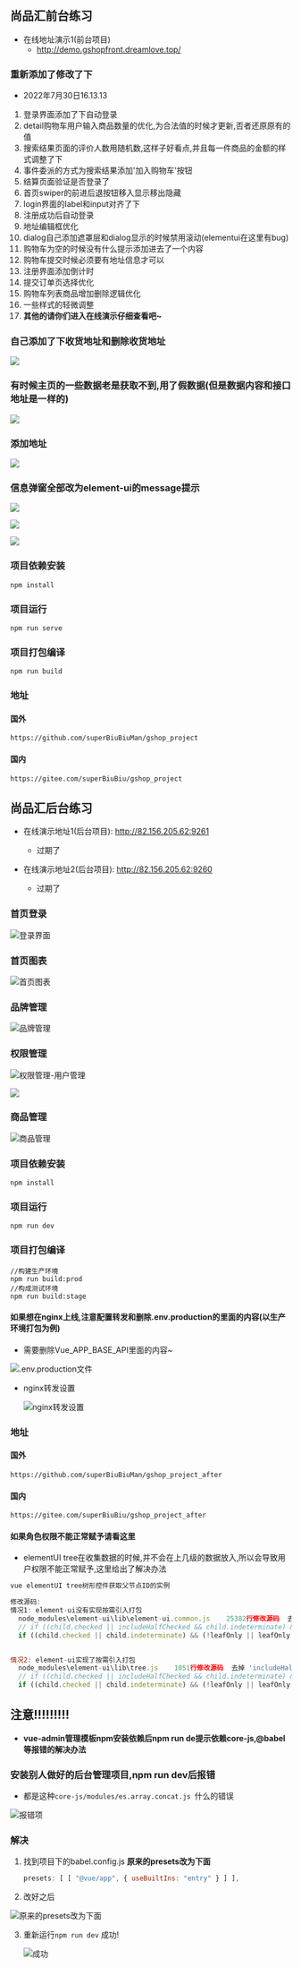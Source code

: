 ## 尚品汇前台练习

* 在线地址演示1(前台项目)
  * http://demo.gshopfront.dreamlove.top/


### 重新添加了修改了下

* 2022年7月30日16.13.13

1. 登录界面添加了下自动登录
2. detail购物车用户输入商品数量的优化,为合法值的时候才更新,否者还原原有的值  
3. 搜索结果页面的评价人数用随机数,这样子好看点,并且每一件商品的金额的样式调整了下
4. 事件委派的方式为搜索结果添加'加入购物车'按钮
5. 结算页面验证是否登录了 
6. 首页swiper的前进后退按钮移入显示移出隐藏
7. login界面的label和input对齐了下
8. 注册成功后自动登录
9. 地址编辑框优化
10. dialog自己添加遮罩层和dialog显示的时候禁用滚动(elementui在这里有bug)
11. 购物车为空的时候没有什么提示添加进去了一个内容
12. 购物车提交时候必须要有地址信息才可以
13. 注册界面添加倒计时
14. 提交订单页选择优化
15. 购物车列表商品增加删除逻辑优化
16. 一些样式的轻微调整
17. **其他的请你们进入在线演示仔细查看吧~**

### 自己添加了下收货地址和删除收货地址

![](README.assets/202207301612656.png)

### 有时候主页的一些数据老是获取不到,用了假数据(但是数据内容和接口地址是一样的)

![](README.assets/20220503142423.png)

### 添加地址

![](README.assets/20220503142718.png)

### 信息弹窗全部改为element-ui的message提示

![](README.assets/20220503142801.png)

![](README.assets/20220503142829.png)

![](README.assets/20220503142855.png)

### 项目依赖安装

```
npm install
```

### 项目运行
```
npm run serve
```

### 项目打包编译
```
npm run build
```

### 地址

#### 国外
```
https://github.com/superBiuBiuMan/gshop_project
```
#### 国内
```
https://gitee.com/superBiuBiu/gshop_project
```

## 尚品汇后台练习

* 在线演示地址1(后台项目): http://82.156.205.62:9261
  * 过期了

* 在线演示地址2(后台项目): http://82.156.205.62:9260
  * 过期了


### 首页登录

![登录界面](README.assets/202205161600234.png)

### 首页图表

![首页图表](README.assets/202205161601799.png)

### 品牌管理

![品牌管理](README.assets/202205161601468.png)

### 权限管理

![权限管理-用户管理](README.assets/202205161602080.png)

![](README.assets/202205161600121.png)

### 商品管理

![商品管理](README.assets/202205161601594.png)

### 项目依赖安装

```
npm install
```

### 项目运行
```
npm run dev
```

### 项目打包编译
```
//构建生产环境
npm run build:prod
//构成测试环境
npm run build:stage
```

#### 如果想在nginx上线,注意配置转发和删除.env.production的里面的内容(以生产环境打包为例)

* 需要删除Vue_APP_BASE_API里面的内容~

![.env.production文件](README.assets/202205161644946.png)

* nginx转发设置

  ![nginx转发设置](README.assets/202205161646156.png)

### 地址

#### 国外
```
https://github.com/superBiuBiuMan/gshop_project_after
```
#### 国内
```
https://gitee.com/superBiuBiu/gshop_project_after
```

#### 如果角色权限不能正常赋予请看这里

* elementUI tree在收集数据的时候,并不会在上几级的数据放入,所以会导致用户权限不能正常赋予,这里给出了解决办法

```javascript
vue elementUI tree树形控件获取父节点ID的实例

修改源码:
情况1: element-ui没有实现按需引入打包
  node_modules\element-ui\lib\element-ui.common.js    25382行修改源码  去掉 'includeHalfChecked &&'
  // if ((child.checked || includeHalfChecked && child.indeterminate) && (!leafOnly || leafOnly && child.isLeaf)) {
  if ((child.checked || child.indeterminate) && (!leafOnly || leafOnly && child.isLeaf)) {

      
情况2: element-ui实现了按需引入打包
  node_modules\element-ui\lib\tree.js    1051行修改源码  去掉 'includeHalfChecked &&'
  // if ((child.checked || includeHalfChecked && child.indeterminate) && (!leafOnly || leafOnly && child.isLeaf)) {
  if ((child.checked || child.indeterminate) && (!leafOnly || leafOnly && child.isLeaf)) {

```

## 注意!!!!!!!!!

* **vue-admin管理模板npm安装依赖后npm run de提示依赖core-js,@babel等报错的解决办法**

### 安装别人做好的后台管理项目,npm run dev后报错

* 都是这种`core-js/modules/es.array.concat.js `什么的错误

![报错项](README.assets/202205151908067.png)

### 解决

1. 找到项目下的babel.config.js **原来的presets改为下面**

   ```javascript
   presets: [ [ "@vue/app", { useBuiltIns: "entry" } ] ],
   ```

2. 改好之后

![原来的presets改为下面](README.assets/202205151909614.png)

3. 重新运行`npm run dev` 成功!

   ![成功](README.assets/202205151910231.png)